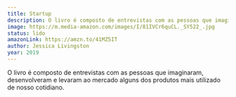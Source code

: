 ```yaml
---
title: Startup
description: O livro é composto de entrevistas com as pessoas que imaginaram, desenvolveram e levaram ao mercado alguns dos produtos mais utilizado de nosso cotidiano.
image: https://m.media-amazon.com/images/I/81IVCr6quCL._SY522_.jpg
status: lido
amazonLink: https://amzn.to/41MZ5IT
author: Jessica Livingston
year: 2019
---
```


O livro é composto de entrevistas com as pessoas que imaginaram, desenvolveram e levaram ao mercado alguns dos produtos mais utilizado de nosso cotidiano.